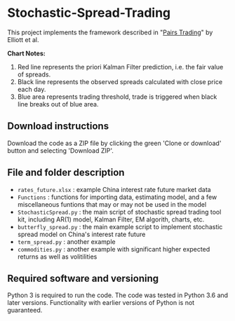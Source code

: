 # Stochastic-Spread-Trading

This project implements the framework described in "[Pairs Trading](http://stat.wharton.upenn.edu/~steele/Courses/434/434Context/PairsTrading/PairsTradingQFin05.pdf)" by Elliott et al.

**Chart Notes:** 
1. Red line represents the priori Kalman Filter prediction, i.e. the fair value of spreads.
2. Black line represents the observed spreads calculated with close price each day.
3. Blue area represents trading threshold, trade is triggered when black line breaks out of blue area.


## Download instructions

Download the code as a ZIP file by clicking the green 'Clone or download' button and selecting 'Download ZIP'.

## File and folder description

* `rates_future.xlsx` : example China interest rate future market data
* `Functions` : functions for importing data, estimating model, and a few miscellaneous funtions that may or may not be used in the model
* `StochasticSpread.py` : the main script of stochastic spread trading tool kit, including AR(1) model, Kalman Filter, EM algorith, charts, etc.
* `butterfly_spread.py` : the main example script to implement stochastic spread model on China's interest rate future
* `term_spread.py` : another example
* `commodities.py` : another example with significant higher expected returns as well as volitilities


## Required software and versioning

Python 3 is required to run the code. The code was tested in Python 3.6 and later versions. Functionality with earlier versions of Python is not guaranteed.
